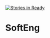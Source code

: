 [![Stories in Ready](https://badge.waffle.io/heinrichdeniel/SoftEng-ubbse2016.png?label=ready&title=Ready)](https://waffle.io/heinrichdeniel/SoftEng-ubbse2016)
# SoftEng